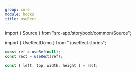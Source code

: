 ```yaml
---
group: core
module: hooks
title: useRect
---
```


import { Source } from "src-app/storybook/common/Source";

import { UseRectDemo } from "./useRect.stories";

<UseRectDemo />

```jsx {2}
const ref = useRef(null);
const rect = useRect(ref);

const { left, top, width, height } = rect;
```

<Source path="src-core/hooks/useRect.ts" />
